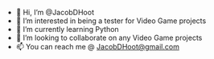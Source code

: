 - 👋 Hi, I’m @JacobDHoot
- 👀 I’m interested in being a tester for Video Game projects
- 🌱 I’m currently learning Python
- 💞️ I’m looking to collaborate on any Video Game projects
- 📫 You can reach me @ JacobDHoot@gmail.com

<!---
JacobDHoot/JacobDHoot is a ✨ special ✨ repository because its `README.md` (this file) appears on your GitHub profile.
You can click the Preview link to take a look at your changes.
--->
